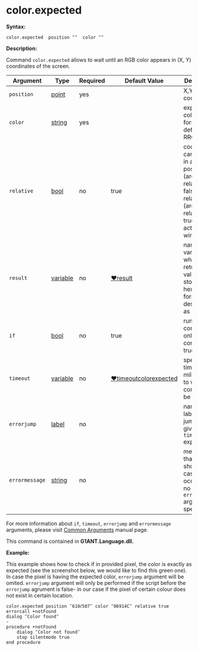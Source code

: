 # color.expected

**Syntax:**

```G1ANT
color.expected  position ‴‴  color ‴‴
```

**Description:**

Command `color.expected` allows to wait until an RGB color appears in (X, Y) coordinates of the screen.

| Argument | Type | Required | Default Value | Description |
| -------- | ---- | -------- | ------------- | ----------- |
|`position`| [point](https://github.com/G1ANT-Robot/G1ANT.Manual/blob/master/G1ANT-Language/Structures/point.md) | yes |  | X,Y coordinates |
|`color`| [string](https://github.com/G1ANT-Robot/G1ANT.Manual/blob/master/G1ANT-Language/Structures/string.md) | yes |  | expected color in hex format defined as RRGGBB |
|`relative`| [bool](https://github.com/G1ANT-Robot/G1ANT.Manual/blob/master/G1ANT-Language/Structures/bool.md) | no | true | coordinates can be set in absolute position (argument relative false) or relatively (argument relative true) to the active window |
|`result`| [variable](https://github.com/G1ANT-Robot/G1ANT.Manual/blob/master/G1ANT-Language/Special-Characters/variable.md) | no | [♥result](https://github.com/G1ANT-Robot/G1ANT.Manual/blob/master/G1ANT-Language/Common-Arguments.md)   | name of a variable where returned value will be stored (in hexadecimal format described as RRGGBB)  |
|`if`| [bool](https://github.com/G1ANT-Robot/G1ANT.Manual/blob/master/G1ANT-Language/Structures/bool.md) | no | true | runs the command only if condition is true |
|`timeout`| [variable](https://github.com/G1ANT-Robot/G1ANT.Manual/blob/master/G1ANT-Language/Special-Characters/variable.md) | no | [♥timeoutcolorexpected](https://github.com/G1ANT-Robot/G1ANT.Manual/blob/master/G1ANT-Language/Variables/Special-Variables.md) | specifies time in milliseconds to wait for command to be executed |
|`errorjump`| [label](https://github.com/G1ANT-Robot/G1ANT.Manual/blob/master/G1ANT-Language/Structures/label.md) | no |  | name of the label to jump to if given `timeout` expires |
|`errormessage`| [string](https://github.com/G1ANT-Robot/G1ANT.Manual/blob/master/G1ANT-Language/Structures/string.md) | no | | message that will be shown in case error occurs and no `errorjump` argument is specified |

For more information about `if`, `timeout`, `errorjump` and `errormessage` arguments, please visit [Common Arguments](https://github.com/G1ANT-Robot/G1ANT.Manual/blob/master/G1ANT-Language/Common-Arguments.md)  manual page.

This command is contained in **G1ANT.Language.dll.**

**Example:**

This example shows how to check if in provided pixel, the color is exactly as expected (see the screenshot below, we would like to find this green one). In case the pixel is having the expected color, `errorjump` argument will be omited. `errorjump` argument will only be performed if the script before the `errorjump` agrument is false- in our case if the pixel of certain colour does not exist in certain location.

```G1ANT
color.expected position ‴610⫽507‴ color ‴06914C‴ relative true errorcall ➤notFound
dialog ‴Color found‴
-
procedure ➤notFound
    dialog ‴Color not found‴
    stop silentmode true
end procedure
```

